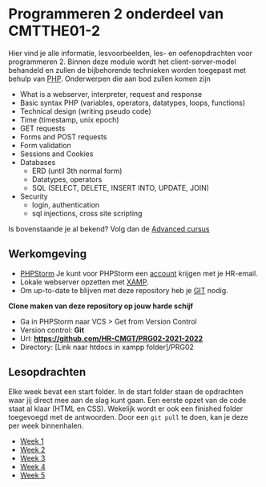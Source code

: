 # Programmeren 2 onderdeel van CMTTHE01-2

Hier vind je alle informatie, lesvoorbeelden, les- en oefenopdrachten voor programmeren 2.
Binnen deze module wordt het client-server-model behandeld en zullen de bijbehorende technieken
worden toegepast met behulp van [PHP](https://www.php.net/).
Onderwerpen die aan bod zullen komen zijn
- What is a webserver, interpreter, request and response
- Basic syntax PHP (variables, operators, datatypes, loops, functions)
- Technical design (writing pseudo code)
- Time (timestamp, unix epoch)
- GET requests
- Forms and POST requests
- Form validation
- Sessions and Cookies
- Databases
    - ERD (until 3th normal form)
    - Datatypes, operators
    - SQL (SELECT, DELETE, INSERT INTO, UPDATE, JOIN)
- Security
    - login, authentication
    - sql injections, cross site scripting

Is bovenstaande je al bekend? Volg dan de [Advanced cursus](advanced)

## Werkomgeving

- [PHPStorm](https://www.jetbrains.com/phpstorm/download/)
  Je kunt voor PHPStorm een [account](https://www.jetbrains.com/shop/eform/students) krijgen met je HR-email.
- Lokale webserver opzetten met [XAMP](https://www.apachefriends.org/download.html).
- Om up-to-date te blijven met deze repository heb je [GIT](https://git-scm.com/book/en/v2/Getting-Started-Installing-Git) nodig.

**Clone maken van deze repository op jouw harde schijf**
- Ga in PHPStorm naar VCS > Get from Version Control
- Version control: **Git**
- Url: **https://github.com/HR-CMGT/PRG02-2021-2022**
- Directory: [Link naar htdocs in xampp folder]/PRG02

## Lesopdrachten

Elke week bevat een start folder. In de start folder staan de opdrachten waar jij
direct mee aan de slag kunt gaan. Een eerste opzet van de code staat al klaar
(HTML en CSS). Wekelijk wordt er ook een finished folder toegevoegd met de antwoorden. Door een ```git pull``` te doen,
kan je deze per week binnenhalen.

- [Week 1](week1)
- [Week 2](week2)
- [Week 3](week3)
- [Week 4](week4)
- [Week 5](week5)
